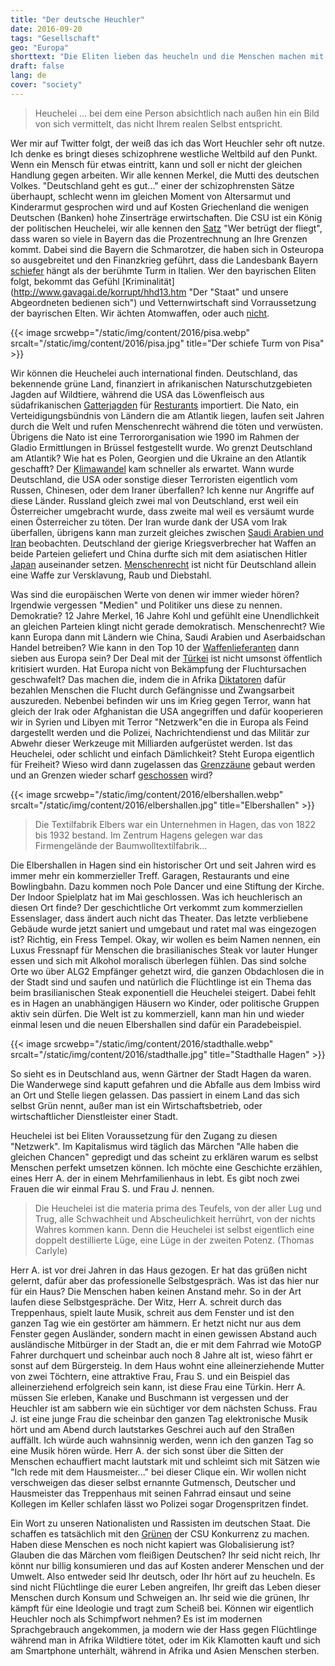 ```yaml
---
title: "Der deutsche Heuchler"
date: 2016-09-20
tags: "Gesellschaft"
geo: "Europa"
shorttext: "Die Eliten lieben das heucheln und die Menschen machen mit, für das Märchen des Kapitalismus. Alle haben die gleichen Chance..."
draft: false
lang: de
cover: "society"
---
```


> Heuchelei ... bei dem eine Person absichtlich nach außen hin ein Bild von sich vermittelt, das nicht Ihrem realen Selbst entspricht.

Wer mir auf Twitter folgt, der weiß das ich das Wort Heuchler sehr oft nutze. Ich denke es bringt dieses schizophrene westliche Weltbild auf den Punkt. Wenn ein Mensch für etwas eintritt, kann und soll er nicht der gleichen Handlung gegen arbeiten. Wir alle kennen Merkel, die Mutti des deutschen Volkes. "Deutschland geht es gut..." einer der schizophrensten Sätze überhaupt, schlecht wenn im gleichen Moment von Altersarmut und Kinderarmut gesprochen wird und auf Kosten Griechenland die wenigen Deutschen (Banken) hohe Zinserträge erwirtschaften. Die CSU ist ein König der politischen Heuchelei, wir alle kennen den [Satz](http://www.ksta.de/politik/-wer-betruegt--der-fliegt--csu-slogan-geht-nach-hinten-los-1651154 "Wer betrügt, der fliegt - CSU-Slogan geht nach hinten los – Quelle: http://www.ksta.de/1651154 ©2016") "Wer betrügt der fliegt", dass waren so viele in Bayern das die Prozentrechnung an Ihre Grenzen kommt. Dabei sind die Bayern die Schmarotzer, die haben sich in Osteuropa so ausgebreitet und den Finanzkrieg geführt, dass die Landesbank Bayern [schiefer](http://www.salzburg.com/nachrichten/dossier/hypoalpeadria/sn/artikel/hypo-verkauf-am-balkan-schelling-droht-bayern-mit-klage-129184/ "Hypo-Verkauf am Balkan: Schelling droht Bayern mit Klage") hängt als der berühmte Turm in Italien. Wer den bayrischen Eliten folgt, bekommt das Gefühl [Kriminalität](http://www.gavagai.de/korrupt/hhd13.htm "Der "Staat" und unsere Abgeordneten bedienen sich") und Vetternwirtschaft sind Vorraussetzung der bayrischen Elten. Wir ächten Atomwaffen, oder auch [nicht](http://blog.fefe.de/?ts=a92dd766 "In Genf gab es Verhandlungen, ob man nicht den Besitz von Atomwaffen generell ächten soll.").

{{< image srcwebp="/static/img/content/2016/pisa.webp" srcalt="/static/img/content/2016/pisa.jpg" title="Der schiefe Turm von Pisa" >}}

Wir können die Heuchelei auch international finden. Deutschland, das bekennende grüne Land, finanziert in afrikanischen Naturschutzgebieten Jagden auf Wildtiere, während die USA das Löwenfleisch aus südafrikanischen [Gatterjagden](http://www.hna.de/welt/loewen-afrika-mutter-entrissen-abschuss-freigegeben-4730796.html "Löwenbabys in Afrika: Leben ohne Mutter, sterben für Touristen") für [Resturants](http://www.bz-berlin.de/artikel-archiv/us-restaurant-setzt-loewen-auf-die-karte "US-Restaurant setzt Löwen auf die Karte") importiert. Die Nato, ein Verteidigungsbündnis von Ländern die am Atlantik liegen, laufen seit Jahren durch die Welt und rufen Menschenrecht während die töten und verwüsten. Übrigens die Nato ist eine Terrororganisation wie 1990 im Rahmen der Gladio Ermittlungen in Brüssel festgestellt wurde. Wo grenzt Deutschland am Atlantik? Wie hat es Polen, Georgien und die Ukraine an den Atlantik geschafft? Der [Klimawandel](http://www.zeit.de/wissen/umwelt/2016-09/groenland-eisschild-gletscher-klimawandel "Kleiner Rechenfehler, große Wirkung") kam schneller als erwartet. Wann wurde Deutschland, die USA oder sonstige dieser Terroristen eigentlich vom Russen, Chinesen, oder dem Iraner überfallen? Ich kenne nur Angriffe auf diese Länder. Russland gleich zwei mal von Deutschland, erst weil ein Österreicher umgebracht wurde, dass zweite mal weil es versäumt wurde einen Österreicher zu töten. Der Iran wurde dank der USA vom Irak überfallen, übrigens kann man zurzeit gleiches zwischen [Saudi Arabien und Iran](http://www.nachdenkseiten.de/?p=33004 "Wettrüsten und Kriegsgefahr im Konflikt zwischen Saudi-Arabien und dem Iran") beobachten. Deutschland der gierige Kriegsverbrecher hat Waffen an beide Parteien geliefert und China durfte sich mit dem asiatischen Hitler [Japan](/static/downloads/noag1999_5.pdf "Japan und der 2.Weltkrieg") auseinander setzen. [Menschenrecht](https://zebralogs.wordpress.com/2016/09/10/video-lobbyismus-auf-regierungsebene-profit-statt-menschenrechte/ "Lobbyismus auf Regierungsebene: Profit statt Menschenrechte") ist nicht für Deutschland allein eine Waffe zur Versklavung, Raub und Diebstahl. 

Was sind die europäischen Werte von denen wir immer wieder hören? Irgendwie vergessen "Medien" und Politiker uns diese zu nennen. Demokratie? 12 Jahre Merkel, 16 Jahre Kohl und gefühlt eine Unendlichkeit an gleichen Parteien klingt nicht gerade demokratisch. Menschenrecht? Wie kann Europa dann mit Ländern wie China, Saudi Arabien und Aserbaidschan Handel betreiben? Wie kann in den Top 10 der [Waffenlieferanten](http://diepresse.com/home/wirtschaft/international/717003/Die-20-grossten-Waffenexporteure-der-Welt "Die 20 größten Waffenexporteure der Welt") dann sieben aus Europa sein? Der Deal mit der [Türkei](https://www.proasyl.de/material/der-eu-tuerkei-deal-und-seine-folgen/ "Der Türkei Deal und seine Folgen") ist nicht umsonst öffentlich kritisiert wurden. Hat Europa nicht von Bekämpfung der Fluchtursachen geschwafelt? Das machen die, indem die in Afrika [Diktatoren](https://zebralogs.wordpress.com/2016/05/26/wie-europa-mit-brutalen-regimen-kooperiert-um-fluechtlinge-abzuhalten/ "Wie Europa mit brutalen Regimen kooperiert, um Flüchtlinge abzuhalten") dafür bezahlen Menschen die Flucht durch Gefängnisse und Zwangsarbeit auszureden. Nebenbei befinden wir uns im Krieg gegen Terror, wann hat gleich der Irak oder Afghanistan die USA angegriffen und dafür kooperieren wir in Syrien und Libyen mit Terror "Netzwerk"en die in Europa als Feind dargestellt werden und die Polizei, Nachrichtendienst und das Militär zur Abwehr dieser Werkzeuge mit Milliarden aufgerüstet werden. Ist das Heuchelei, oder schlicht und einfach Dämlichkeit? Steht Europa eigentlich für Freiheit? Wieso wird dann zugelassen das [Grenzzäune](http://www.fr-online.de/flucht-und-zuwanderung/oesterreich-baut-einen-zaun-an-der-grenze-zu-slowenien,24931854,32906264.html "Österreich liebt dem Zaun - Hitler Nachfahren eben") gebaut werden und an Grenzen wieder scharf [geschossen](https://www.euractiv.de/section/eu-innenpolitik/news/ungarn-erlaubt-armee-waffen-einsatz-gegen-fluchtlinge/ "Ungarn erlaubt Armee Waffeneinsatz gegen Flüchtlinge") wird?

{{< image srcwebp="/static/img/content/2016/elbershallen.webp" srcalt="/static/img/content/2016/elbershallen.jpg" title="Elbershallen" >}}

> Die Textilfabrik Elbers war ein Unternehmen in Hagen, das von 1822 bis 1932 bestand. Im Zentrum Hagens gelegen war das Firmengelände der Baumwolltextilfabrik...

Die Elbershallen in Hagen sind ein historischer Ort und seit Jahren wird es immer mehr ein kommerzieller Treff. Garagen, Restaurants und eine Bowlingbahn. Dazu kommen noch Pole Dancer und eine Stiftung der Kirche. Der Indoor Spielplatz hat im Mai geschlossen. Was ich heuchlerisch an diesen Ort finde? Der geschichtliche Ort verkommt zum kommerziellen Essenslager, dass ändert auch nicht das Theater. Das letzte verbliebene Gebäude wurde jetzt saniert und umgebaut und ratet mal was eingezogen ist? Richtig, ein Fress Tempel. Okay, wir wollen es beim Namen nennen, ein Luxus Fressnapf für Menschen die brasilianisches Steak vor lauter Hunger essen und sich mit Alkohol moralisch überlegen fühlen. Das sind solche Orte wo über ALG2 Empfänger gehetzt wird, die ganzen Obdachlosen die in der Stadt sind und saufen und natürlich die Flüchtlinge ist ein Thema das beim brasilianischen Steak exponentiell die Heuchelei steigert. Dabei fehlt es in Hagen an unabhängigen Häusern wo Kinder, oder politische Gruppen aktiv sein dürfen. Die Welt ist zu kommerziell, kann man hin und wieder einmal lesen und die neuen Elbershallen sind dafür ein Paradebeispiel.

{{< image srcwebp="/static/img/content/2016/stadthalle.webp" srcalt="/static/img/content/2016/stadthalle.jpg" title="Stadthalle Hagen" >}}

So sieht es in Deutschland aus, wenn Gärtner der Stadt Hagen da waren. Die Wanderwege sind kaputt gefahren und die Abfalle aus dem Imbiss wird an Ort und Stelle liegen gelassen. Das passiert in einem Land das sich selbst Grün nennt, außer man ist ein Wirtschaftsbetrieb, oder wirtschaftlicher Dienstleister einer Stadt. 

Heuchelei ist bei Eliten Voraussetzung für den Zugang zu diesen "Netzwerk". Im Kapitalismus wird täglich das Märchen "Alle haben die gleichen Chancen" gepredigt und das scheint zu erklären warum es selbst Menschen 
perfekt umsetzen können. Ich möchte eine Geschichte erzählen, eines Herr A. der in einem Mehrfamilienhaus in lebt. Es gibt noch zwei Frauen die wir einmal Frau S. und Frau J. nennen. 

> Die Heuchelei ist die materia prima des Teufels, von der aller Lug und Trug, alle Schwachheit und Abscheulichkeit herrührt, von der nichts Wahres kommen kann. Denn die Heuchelei ist selbst eigentlich eine doppelt destillierte Lüge, eine Lüge in der zweiten Potenz. (Thomas Carlyle)

Herr A. ist vor drei Jahren in das Haus gezogen. Er hat das grüßen nicht gelernt, dafür aber das professionelle Selbstgespräch. Was ist das hier nur für ein Haus? Die Menschen haben keinen Anstand mehr. So in der Art laufen diese Selbstgespräche. Der Witz, Herr A. schreit durch das Treppenhaus, spielt laute Musik, schreit aus dem Fenster und ist den ganzen Tag wie ein gestörter am hämmern. Er hetzt nicht nur aus dem Fenster gegen Ausländer, sondern macht in einen gewissen Abstand auch ausländische Mitbürger in der Stadt an, die er mit dem Fahrrad wie MotoGP Fahrer durchquert und scheinbar auch noch 8 Jahre alt ist, wieso fährt er sonst auf dem Bürgersteig. In dem Haus wohnt eine alleinerziehende Mutter von zwei Töchtern, eine attraktive Frau, Frau S. und ein Beispiel das alleinerziehend erfolgreich sein kann, ist diese Frau eine Türkin. Herr A. müssen Sie erleben, Kanake und Buschmann ist vergessen und der Heuchler ist am sabbern wie ein süchtiger vor dem nächsten Schuss. Frau J. ist eine junge Frau die scheinbar den ganzen Tag elektronische Musik hört und am Abend durch lautstarkes Geschrei auch auf den Straßen auffällt. Ich würde auch wahnsinnig werden, wenn ich den ganzen Tag so eine Musik hören würde. Herr A. der sich sonst über die Sitten der Menschen echauffiert macht lautstark mit und schleimt sich mit Sätzen wie "Ich rede mit dem Hausmeister..." bei dieser Clique ein. Wir wollen nicht verschweigen das dieser selbst ernannte Gutmensch, Deutscher und Hausmeister das Treppenhaus mit seinen Fahrrad einsaut und seine Kollegen im Keller schlafen lässt wo Polizei sogar Drogenspritzen findet. 

Ein Wort zu unseren Nationalisten und Rassisten im deutschen Staat. Die schaffen es tatsächlich mit den [Grünen](http://systemchange-not-climatechange.at/gruener-himmel-die-illusion-vom-oekologischen-fliegen/ "Grüner Himmel. Die Illusion vom ökologischen Fliegen") der CSU Konkurrenz zu machen. Haben diese Menschen es noch nicht kapiert was Globalisierung ist? Glauben die das Märchen vom fleißigen Deutschen? Ihr seid nicht reich, Ihr könnt nur billig konsumieren und das auf Kosten anderer Menschen und der Umwelt. Also entweder seid Ihr deutsch, oder Ihr hört auf zu heucheln. Es sind nicht Flüchtlinge die eurer Leben angreifen, Ihr greift das Leben dieser Menschen durch Konsum und Schweigen an. Ihr seid wie die grünen, Ihr kämpft für eine Ideologie und tragt zum Scheiß bei. Können wir eigentlich Heuchler noch als Schimpfwort nehmen? Es ist im modernen Sprachgebrauch angekommen, ja modern wie der Hass gegen Flüchtlinge während man in Afrika Wildtiere tötet, oder im Kik Klamotten kauft und sich am Smartphone unterhält, während in Afrika und Asien Menschen sterben.  

